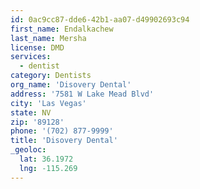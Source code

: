 ```yaml
---
id: 0ac9cc87-dde6-42b1-aa07-d49902693c94
first_name: Endalkachew
last_name: Mersha
license: DMD
services:
  - dentist
category: Dentists
org_name: 'Disovery Dental'
address: '7581 W Lake Mead Blvd'
city: 'Las Vegas'
state: NV
zip: '89128'
phone: '(702) 877-9999'
title: 'Disovery Dental'
_geoloc:
  lat: 36.1972
  lng: -115.269
---
```

